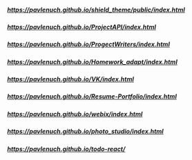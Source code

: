 ##### https://pavlenuch.github.io/shield_theme/public/index.html
##### https://pavlenuch.github.io/ProjectAPI/index.html
##### https://pavlenuch.github.io/ProgectWriters/index.html
##### https://pavlenuch.github.io/Homework_adapt/index.html
##### https://pavlenuch.github.io/VK/index.html
##### https://pavlenuch.github.io/Resume-Portfolio/index.html
##### https://pavlenuch.github.io/webix/index.html
##### https://pavlenuch.github.io/photo_studio/index.html
##### https://pavlenuch.github.io/todo-react/
